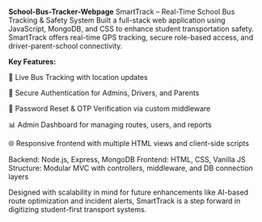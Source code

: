 **School-Bus-Tracker-Webpage**
SmartTrack – Real-Time School Bus Tracking & Safety System
Built a full-stack web application using JavaScript, MongoDB, and CSS to enhance student transportation safety. SmartTrack offers real-time GPS tracking, secure role-based access, and driver-parent-school connectivity.

**Key Features:**

🧭 Live Bus Tracking with location updates

🔐 Secure Authentication for Admins, Drivers, and Parents

🧾 Password Reset & OTP Verification via custom middleware

📊 Admin Dashboard for managing routes, users, and reports

🌐 Responsive frontend with multiple HTML views and client-side scripts

Backend: Node.js, Express, MongoDB
Frontend: HTML, CSS, Vanilla JS
Structure: Modular MVC with controllers, middleware, and DB connection layers

Designed with scalability in mind for future enhancements like AI-based route optimization and incident alerts, SmartTrack is a step forward in digitizing student-first transport systems.

